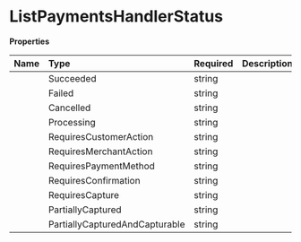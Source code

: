 # ListPaymentsHandlerStatus



**Properties**

| Name | Type | Required | Description |
| :-------- | :----------| :----------| :----------|
    | Succeeded | string |  | succeeded |
    | Failed | string |  | failed |
    | Cancelled | string |  | cancelled |
    | Processing | string |  | processing |
    | RequiresCustomerAction | string |  | requires_customer_action |
    | RequiresMerchantAction | string |  | requires_merchant_action |
    | RequiresPaymentMethod | string |  | requires_payment_method |
    | RequiresConfirmation | string |  | requires_confirmation |
    | RequiresCapture | string |  | requires_capture |
    | PartiallyCaptured | string |  | partially_captured |
    | PartiallyCapturedAndCapturable | string |  | partially_captured_and_capturable |




<!-- This file was generated by liblab | https://liblab.com/ -->